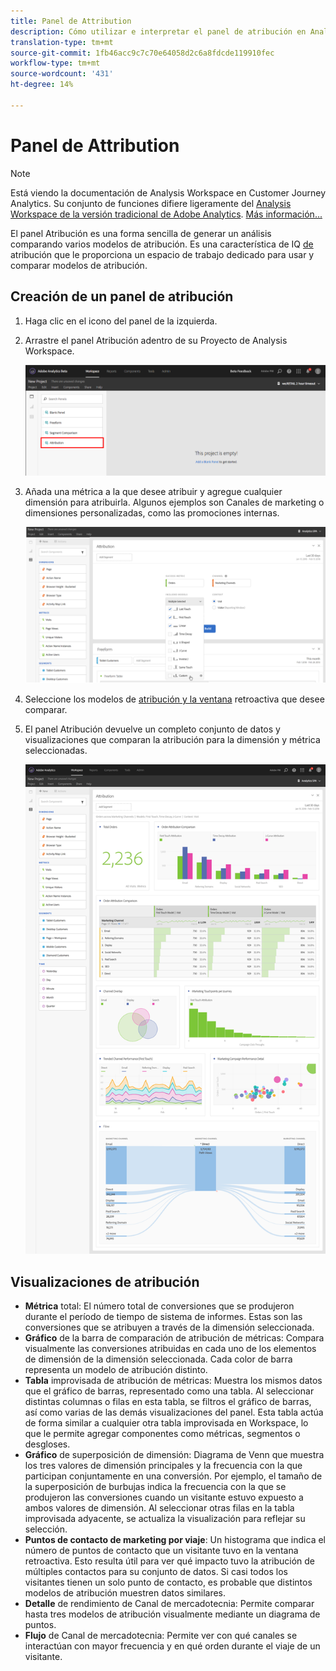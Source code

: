 ```yaml
---
title: Panel de Attribution
description: Cómo utilizar e interpretar el panel de atribución en Analysis Workspace.
translation-type: tm+mt
source-git-commit: 1fb46acc9c7c70e64058d2c6a8fdcde119910fec
workflow-type: tm+mt
source-wordcount: '431'
ht-degree: 14%

---
```



# Panel de Attribution

>[!NOTE]
>
>Está viendo la documentación de Analysis Workspace en Customer Journey Analytics. Su conjunto de funciones difiere ligeramente del [Analysis Workspace de la versión tradicional de Adobe Analytics](https://docs.adobe.com/content/help/es-ES/analytics/analyze/analysis-workspace/home.html). [Más información...](/help/getting-started/cja-aa.md)

El panel Atribución es una forma sencilla de generar un análisis comparando varios modelos de atribución. Es una característica de IQ [de](../attribution/overview.md) atribución que le proporciona un espacio de trabajo dedicado para usar y comparar modelos de atribución.

## Creación de un panel de atribución

1. Haga clic en el icono del panel de la izquierda.
1. Arrastre el panel Atribución adentro de su Proyecto de Analysis Workspace.

   ![Nuevo panel de atribución](assets/Attribution_Panel_1.png)

1. Añada una métrica a la que desee atribuir y agregue cualquier dimensión para atribuirla. Algunos ejemplos son Canales de marketing o dimensiones personalizadas, como las promociones internas.

   ![Seleccionar dimensión y métrica](assets/attribution_panel2.png)

1. Seleccione los modelos de [atribución y la ventana](../attribution/models.md) retroactiva que desee comparar.

1. El panel Atribución devuelve un completo conjunto de datos y visualizaciones que comparan la atribución para la dimensión y métrica seleccionadas.

   ![Visualizaciones de atribución](assets/attr_panel_vizs.png)

## Visualizaciones de atribución

* **Métrica** total: El número total de conversiones que se produjeron durante el período de tiempo de sistema de informes. Estas son las conversiones que se atribuyen a través de la dimensión seleccionada.
* **Gráfico** de la barra de comparación de atribución de métricas: Compara visualmente las conversiones atribuidas en cada uno de los elementos de dimensión de la dimensión seleccionada. Cada color de barra representa un modelo de atribución distinto.
* **Tabla** improvisada de atribución de métricas: Muestra los mismos datos que el gráfico de barras, representado como una tabla. Al seleccionar distintas columnas o filas en esta tabla, se filtros el gráfico de barras, así como varias de las demás visualizaciones del panel. Esta tabla actúa de forma similar a cualquier otra tabla improvisada en Workspace, lo que le permite agregar componentes como métricas, segmentos o desgloses.
* **Gráfico** de superposición de dimensión: Diagrama de Venn que muestra los tres valores de dimensión principales y la frecuencia con la que participan conjuntamente en una conversión. Por ejemplo, el tamaño de la superposición de burbujas indica la frecuencia con la que se produjeron las conversiones cuando un visitante estuvo expuesto a ambos valores de dimensión. Al seleccionar otras filas en la tabla improvisada adyacente, se actualiza la visualización para reflejar su selección.
* **Puntos de contacto de marketing por viaje**: Un histograma que indica el número de puntos de contacto que un visitante tuvo en la ventana retroactiva. Esto resulta útil para ver qué impacto tuvo la atribución de múltiples contactos para su conjunto de datos. Si casi todos los visitantes tienen un solo punto de contacto, es probable que distintos modelos de atribución muestren datos similares.
* **Detalle** de rendimiento de Canal de mercadotecnia: Permite comparar hasta tres modelos de atribución visualmente mediante un diagrama de puntos.
* **Flujo** de Canal de mercadotecnia: Permite ver con qué canales se interactúan con mayor frecuencia y en qué orden durante el viaje de un visitante.
